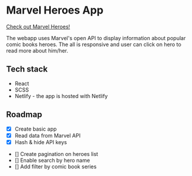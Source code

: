 # Marvel Heroes App

[Check out Marvel Heroes!](https://marvel-heroes-cards.netlify.app/)

The webapp uses Marvel's open API to display information about popular comic books heroes.
The all is responsive and user can click on hero to read more about him/her.

## Tech stack

- React
- SCSS
- Netlify - the app is hosted with Netlify

## Roadmap

- [x] Create basic app
- [x] Read data from Marvel API
- [x] Hash & hide API keys
- [] Create pagination on heroes list
- [] Enable search by hero name
- [] Add filter by comic book series
